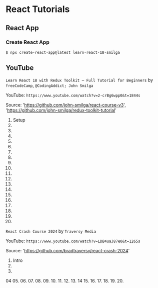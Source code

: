 # React Tutorials

## React App

### Create React App

`$ npx create-react-app@latest learn-react-18-smilga`

## YouTube

`Learn React 18 with Redux Toolkit – Full Tutorial for Beginners` by `freeCodeCamp`, `@CodingAddict; John Smilga`

YouTube: `https://www.youtube.com/watch?v=2-crBg6wpp0&t=1844s`

Source: 'https://github.com/john-smilga/react-course-v3', 'https://github.com/john-smilga/redux-toolkit-tutorial'

01. Setup
02.
03.
04.
05.
06.
07.
08.
09.
10.
11.
12.
13.
14.
15.
16.
17.
18.
19.
20.


`React Crash Course 2024` by `Traversy Media`

YouTube: `https://www.youtube.com/watch?v=LDB4uaJ87e0&t=1265s`

Source: 'https://github.com/bradtraversy/react-crash-2024'

01. Intro
02.
03.
04
05.
06.
07.
08.
09.
10.
11.
12.
13.
14
15.
16.
17.
18.
19.
20.